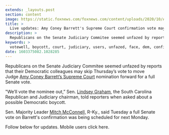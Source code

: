 ```yaml
--- 
extends: _layouts.post 
section: content 
image: https://static.foxnews.com/foxnews.com/content/uploads/2020/10/AP20295527978682-e1603291708796.jpg 
title: > 
  Live updates: Amy Coney Barrett's Supreme Court confirmation vote may face Dem boycott 
description: > 
  Republicans on the Senate Judiciary Commitee seemed unfazed by reports that their Democratic colleagues may skip Thursday’s vote to move Judge Amy Coney Barrett’s Supreme Court nomination forward for a full Senate vote."We’ll vote the nominee out,” Sen. Lindsey Graham, the South Carolina Republican and Judiciary chairman, told reporters when asked about a possible Democratic boycott.Majority Leader Mitch McConnell, R-Ky., said Tuesday a full Senate vote on Barrett's confirmation was being scheduled for next Monday.Follow below for updates.Mobile users click here. 
keywords: > 
  votewell, boycott, court, judiciary, users, unfazed, face, dem, confirmation, senate, vote, coney, democratic, told, supreme, live, barretts, updates 
date: 1603375082.1028285 
--- 
```

<div><p class="speakable">Republicans on the Senate Judiciary Commitee seemed unfazed by reports that their Democratic colleagues may skip Thursday&#8217;s vote to move Judge&#160;<a href="https://www.foxnews.com/category/politics/judiciary/confirmation-of-amy-coney-barrett" target="_blank">Amy Coney Barrett&#8217;s&#160;</a><a href="https://www.foxnews.com/category/politics/judiciary/supreme-court" target="_blank">Supreme Court</a>&#160;nomination forward for a full Senate vote.&#160;</p><p class="ad gam"></p><p class="ad gam"></p><p class="ad gam"></p><p class="speakable">"We&#8217;ll vote the nominee out,&#8221; Sen.&#160;<a href="https://www.foxnews.com/category/person/lindsey-graham" target="_blank">Lindsey Graham</a>, the South Carolina Republican and Judiciary chairman, told reporters when asked about a possible Democratic boycott.&#160;</p><p>Sen. Majority Leader&#160;<a href="https://www.foxnews.com/category/person/mitch-mcconnell" target="_blank">Mitch McConnell,</a>&#160;R-Ky., said Tuesday a full Senate vote on Barrett's confirmation was being scheduled&#160;for next Monday.&#160;</p><p>Follow below for updates. Mobile users click here.&#160;</p><p class="ad gam"></p><p id="spotim"></p></div>